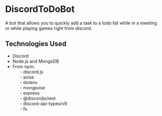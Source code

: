 # DiscordToDoBot
A bot that allows you to quickly add a task to a todo list while in a meeting or while playing games right from discord. 

## Technologies Used

- Discord
- Node.js and MongoDB
- From npm:
<br />&nbsp;&nbsp;&nbsp;&nbsp;&nbsp;&nbsp;- discord.js
<br />&nbsp;&nbsp;&nbsp;&nbsp;&nbsp;&nbsp;- axios
<br />&nbsp;&nbsp;&nbsp;&nbsp;&nbsp;&nbsp;- dotenv
<br />&nbsp;&nbsp;&nbsp;&nbsp;&nbsp;&nbsp;- mongoose
<br />&nbsp;&nbsp;&nbsp;&nbsp;&nbsp;&nbsp;- express
<br />&nbsp;&nbsp;&nbsp;&nbsp;&nbsp;&nbsp;- @discordjs/rest
<br />&nbsp;&nbsp;&nbsp;&nbsp;&nbsp;&nbsp;- discord-api-types/v9
<br />&nbsp;&nbsp;&nbsp;&nbsp;&nbsp;&nbsp;- fs
    

